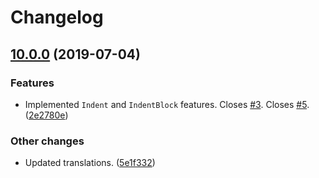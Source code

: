 Changelog
=========

## [10.0.0](https://github.com/ckeditor/ckeditor5-indent/tree/v10.0.0) (2019-07-04)

### Features

* Implemented `Indent` and `IndentBlock` features. Closes [#3](https://github.com/ckeditor/ckeditor5-indent/issues/3). Closes [#5](https://github.com/ckeditor/ckeditor5-indent/issues/5). ([2e2780e](https://github.com/ckeditor/ckeditor5-indent/commit/2e2780e))

### Other changes

* Updated translations. ([5e1f332](https://github.com/ckeditor/ckeditor5-indent/commit/5e1f332))
